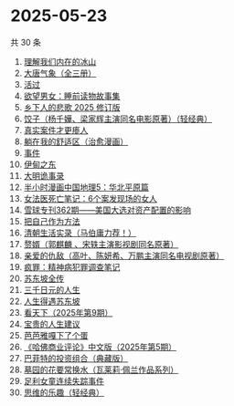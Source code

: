 # 2025-05-23

共 30 条

<!-- BEGIN WEREAD -->
<!-- 最后更新时间 2025-05-23 22:12:30 +0800 -->
1. [理解我们内在的冰山](https://weread.qq.com/web/bookDetail/80132f80813ab99aeg019b95)
1. [大唐气象（全三册）](https://weread.qq.com/web/bookDetail/c79326b0813ab9f22g017f54)
1. [活过](https://weread.qq.com/web/bookDetail/6d832730813ab9f00g015126)
1. [欲望男女：睡前读物故事集](https://weread.qq.com/web/bookDetail/d8432fa0813ab9ee8g0179f4)
1. [乡下人的悲歌 2025 修订版](https://weread.qq.com/web/bookDetail/07c3257071e36beb07c3f27)
1. [饺子（杨千嬅、梁家辉主演同名电影原著）（轻经典）](https://weread.qq.com/web/bookDetail/40532a20813ab9f06g012d1c)
1. [真实案件才更瘆人](https://weread.qq.com/web/bookDetail/ab232020813ab9f2fg01569c)
1. [躺在我的舒适区（治愈漫画）](https://weread.qq.com/web/bookDetail/656328c0813ab9ef6g014ec0)
1. [事件](https://weread.qq.com/web/bookDetail/d1132fa0813ab9c2ag017b50)
1. [伊甸之东](https://weread.qq.com/web/bookDetail/fc332560813ab9f00g0174d0)
1. [大明诡事录](https://weread.qq.com/web/bookDetail/559327d0813ab9ef6g01874f)
1. [半小时漫画中国地理5：华北平原篇](https://weread.qq.com/web/bookDetail/86d32640813ab9f27g015cb8)
1. [女法医死亡笔记：6个案发现场的女人](https://weread.qq.com/web/bookDetail/72732280813ab9ee8g016c25)
1. [雪球专刊362期——美国大选对资产配置的影响](https://weread.qq.com/web/bookDetail/18732520813ab9778g0184b1)
1. [把自己作为方法](https://weread.qq.com/web/bookDetail/d7532f80813ab680cg012708)
1. [清朝生活实录（马伯庸力荐！）](https://weread.qq.com/web/bookDetail/02032fa0813ab9eedg017ef7)
1. [赘婿（郭麒麟 、宋轶主演影视剧同名原著）](https://weread.qq.com/web/bookDetail/15032af05753441501f9930)
1. [亲爱的仇敌（高叶、陈妍希、万鹏主演同名电视剧原著）](https://weread.qq.com/web/bookDetail/f2b329a0813ab9f0bg010100)
1. [疯罪：精神病犯罪调查笔记](https://weread.qq.com/web/bookDetail/64432c20813ab9ec0g01849d)
1. [苏东坡全传](https://weread.qq.com/web/bookDetail/98c32cc07274f26798cc872)
1. [三千日元的人生](https://weread.qq.com/web/bookDetail/a5a32c80813ab9f2fg0192de)
1. [人生得遇苏东坡](https://weread.qq.com/web/bookDetail/3e4329d0813ab9e2bg013519)
1. [看天下（2025年第9期）](https://weread.qq.com/web/bookDetail/77a321a0813ab9dd9g018ae4)
1. [宝贵的人生建议](https://weread.qq.com/web/bookDetail/a2c32190813ab822fg014a9a)
1. [芭芭雅嘎下了个蛋](https://weread.qq.com/web/bookDetail/4a732c90813ab9eb3g019cdc)
1. [《哈佛商业评论》中文版（2025年第5期）](https://weread.qq.com/web/bookDetail/b0932f60813ab9f29g01236d)
1. [巴菲特的投资组合（典藏版）](https://weread.qq.com/web/bookDetail/8ec32160721a48bc8ec3410)
1. [墓园的花要常换水（瓦莱莉·佩兰作品系列）](https://weread.qq.com/web/bookDetail/d2b32890813ab74bcg012066)
1. [足利女童连续失踪事件](https://weread.qq.com/web/bookDetail/e0d32970813ab7439g013534)
1. [思维的乐趣（轻经典）](https://weread.qq.com/web/bookDetail/1fd32d90813ab9ecbg0105ec)
<!-- END WEREAD -->